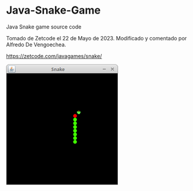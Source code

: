 # Java-Snake-Game
Java Snake game source code

Tomado de Zetcode el 22 de Mayo de 2023.
Modificado y comentado por Alfredo De Vengoechea.

https://zetcode.com/javagames/snake/  

![Snake game screenshot](snake.png)
